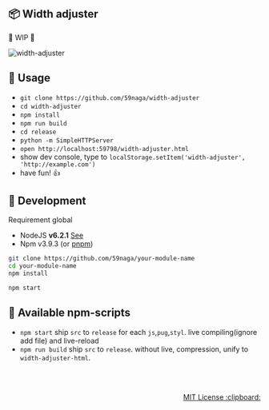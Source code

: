 :package: Width adjuster
---

:construction: WIP :construction:

![width-adjuster](https://cloud.githubusercontent.com/assets/1548478/15989441/7cd6121c-30b1-11e6-8333-feca102ec238.gif)

:beginner: Usage
---
* `git clone https://github.com/59naga/width-adjuster`
* `cd width-adjuster`
* `npm install`
* `npm run build`
* `cd release`
* `python -m SimpleHTTPServer`
* `open http://localhost:59798/width-adjuster.html`
* show dev console, type to `localStorage.setItem('width-adjuster', 'http://example.com')`
* have fun! :+1:

:wrench: Development
---
Requirement global
* NodeJS **v6.2.1** [See](http://node.green/)
* Npm v3.9.3 (or [pnpm](https://github.com/rstacruz/pnpm))

```bash
git clone https://github.com/59naga/your-module-name
cd your-module-name
npm install

npm start
```

:wind_chime: Available npm-scripts
---
* `npm start`
  ship `src` to `release` for each `js`,`pug`,`styl`. live compiling(ignore add file) and live-reload
* `npm run build`
  ship `src` to `release`. without live, compression, unify to `width-adjuster-html`.

<br><br>
<p align="right">
  <a href="http://59naga.mit-license.org/">
    MIT License :clipboard:
  </a>
</p>
